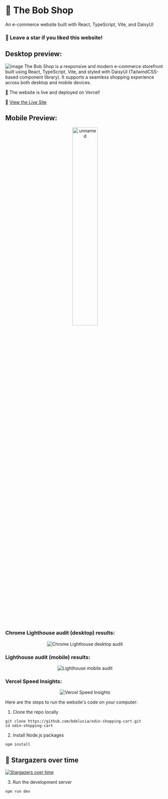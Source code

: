 # 🛒 The Bob Shop
An e-commerce website built with React, TypeScript, Vite, and DaisyUI

### 🌟 Leave a star if you liked this website!

## Desktop preview:
![image](https://github.com/user-attachments/assets/ca03b04a-427c-4184-8ad9-a9edcb732a63)
The Bob Shop is a responsive and modern e-commerce storefront built using React, TypeScript, Vite, and styled with DaisyUI (TailwindCSS-based component library). It supports a seamless shopping experience across both desktop and mobile devices.

  🚀 The website is live and deployed on Vercel!
  
  🔗 [View the Live Site](https://odin-shopping-cart-weld.vercel.app/)

## Mobile Preview:
<p align="center">
  <img src="https://github.com/user-attachments/assets/bb2fb48b-8f50-4b2d-9ba4-381ed7013e45" alt="unnamed" style="width: 40%; height: auto;" />
</p>


### Chrome Lighthouse audit (desktop) results:
<p align="center">
  <img src="https://github.com/user-attachments/assets/8339872d-52a1-4c0c-ab59-d139e27decc7" alt="Chrome Lighthouse desktop audit" />
</p>

### Lighthouse audit (mobile) results:
<p align="center">
  <img src="https://github.com/user-attachments/assets/83b15e86-a852-4b4e-bbff-605485dc9575" alt="Lighthouse mobile audit" />
</p>

### Vercel Speed Insights:
<p align="center">
  <img src="https://github.com/user-attachments/assets/ccf07cc7-ae85-422a-8b84-9709263e7fc0" alt="Vercel Speed Insights" />
</p>


Here are the steps to run the website's code on your computer:
1. Clone the repo locally
```
git clone https://github.com/bdelucia/odin-shopping-cart.git
cd odin-shopping-cart
```
2. Install Node.js packages
```
npm install
```

## 🌟 Stargazers over time

[![Stargazers over time](https://chart.yhype.me/github/repository-star/v1/997090580.svg)](https://yhype.me?utm_source=github&utm_medium=bdelucia-odin-shopping-cart&utm_content=chart-repository-star-cumulative)

3. Run the development server
```
npm run dev
```

